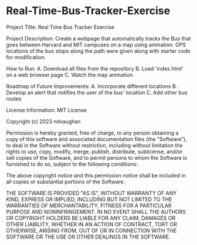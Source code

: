 # Real-Time-Bus-Tracker-Exercise

Project Title:
Real Time Bus Tracker Exercise

Project Description:
Create a webpage that automatically tracks the Bus that goes between Harvard and MIT campuses on a map using animation. GPS locations of the bus stops along the path were given along with starter code for modification.

How to Run:
A. Download all files from the repository
B. Load 'index.html' on a web browser page
C. Watch the map animation

Roadmap of Future Improvements:
A. Incorporate different locations
B. Develop an alert that notifies the user of the bus' location
C. Add other bus routes

License Information:
MIT License

Copyright (c) 2023 ndvaughan

Permission is hereby granted, free of charge, to any person obtaining a copy
of this software and associated documentation files (the "Software"), to deal
in the Software without restriction, including without limitation the rights
to use, copy, modify, merge, publish, distribute, sublicense, and/or sell
copies of the Software, and to permit persons to whom the Software is
furnished to do so, subject to the following conditions:

The above copyright notice and this permission notice shall be included in all
copies or substantial portions of the Software.

THE SOFTWARE IS PROVIDED "AS IS", WITHOUT WARRANTY OF ANY KIND, EXPRESS OR
IMPLIED, INCLUDING BUT NOT LIMITED TO THE WARRANTIES OF MERCHANTABILITY,
FITNESS FOR A PARTICULAR PURPOSE AND NONINFRINGEMENT. IN NO EVENT SHALL THE
AUTHORS OR COPYRIGHT HOLDERS BE LIABLE FOR ANY CLAIM, DAMAGES OR OTHER
LIABILITY, WHETHER IN AN ACTION OF CONTRACT, TORT OR OTHERWISE, ARISING FROM,
OUT OF OR IN CONNECTION WITH THE SOFTWARE OR THE USE OR OTHER DEALINGS IN THE
SOFTWARE.

